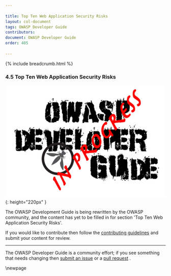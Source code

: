 ```yaml
---

title: Top Ten Web Application Security Risks
layout: col-document
tags: OWASP Developer Guide
contributors:
document: OWASP Developer Guide
order: 405

---
```


{% include breadcrumb.html %}

### 4.5 Top Ten Web Application Security Risks

![Developer Guide](../assets/images/dg_wip.png "OWASP Developer Guide"){: height="220px" }

The OWASP Development Guide is being rewritten by the OWASP community,
and the content has yet to be filled in for section 'Top Ten Web Application Security Risks'.

If you would like to contribute then follow the [contributing guidelines][contribute]
and submit your content for review.

----

The OWASP Developer Guide is a community effort; if you see something that needs changing
then [submit an issue][issue0405] or a [pull request][pr] .

[contribute]: https://github.com/OWASP/www-project-developer-guide/blob/main/contributing.md
[issue0405]: https://github.com/OWASP/www-project-developer-guide/issues/new?labels=enhancement&template=request.md&title=Update:%2004-foundations/05-top-ten
[pr]: https://github.com/OWASP/www-project-developer-guide/pulls

\newpage
